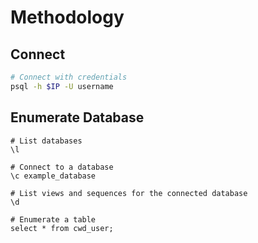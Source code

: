 # Methodology

## Connect

```bash
# Connect with credentials
psql -h $IP -U username
```

## Enumerate Database

```mysql
# List databases
\l

# Connect to a database
\c example_database

# List views and sequences for the connected database
\d

# Enumerate a table
select * from cwd_user;
```
